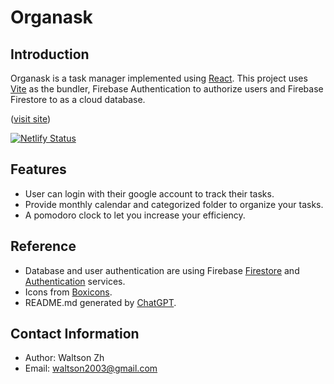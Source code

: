 # Organask

## Introduction

Organask is a task manager implemented using [React](https://react.dev). This project uses [Vite](https://vitejs.dev) as the bundler, Firebase Authentication to authorize users and Firebase Firestore to as a cloud database.

([visit site](https://wzh-organask.netlify.app))

[![Netlify Status](https://api.netlify.com/api/v1/badges/b9a7b508-4a59-4eb7-8a9b-7fce9fcd9aca/deploy-status)](https://app.netlify.com/sites/wzh-organask/deploys)

## Features

- User can login with their google account to track their tasks.
- Provide monthly calendar and categorized folder to organize your tasks.
- A pomodoro clock to let you increase your efficiency.

## Reference

- Database and user authentication are using Firebase [Firestore](https://firebase.google.com/docs/firestore) and [Authentication](https://firebase.google.com/docs/auth) services.
- Icons from [Boxicons](https://boxicons.com).
- README.md generated by [ChatGPT](https://openai.chat.com).

## Contact Information

- Author: Waltson Zh
- Email: [waltson2003@gmail.com](mailto:waltson2003@gmail.com)

